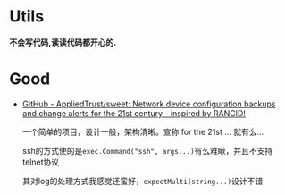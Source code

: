 # Utils

**不会写代码,读读代码都开心的.**


# Good

* [GitHub - AppliedTrust/sweet: Network device configuration backups and change alerts for the 21st century - inspired by RANCID!](https://github.com/AppliedTrust/sweet)

  一个简单的项目，设计一般，架构清晰。宣称 for the 21st ... 就有么...

  ssh的方式使的是`exec.Command("ssh", args...)`有么难瞅，并且不支持telnet协议

  其对log的处理方式我感觉还蛮好，`expectMulti(string...)`设计不错

